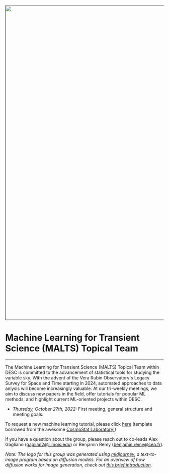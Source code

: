 <a href="" target_="blank"><img src="http://drive.google.com/uc?export=view&id=1NvUrUz2QlfNpAEi6J-7xqIw2u5RkKgx2" width="1000"></a>

# Machine Learning for Transient Science (MALTS) Topical Team
---

The Machine Learning for Transient Science (MALTS) Topical Team within DESC is committed to the advancement of statistical tools for studying the variable sky. With the advent of the Vera Rubin Observatory's Legacy Survey for Space and Time starting in 2024, automated approaches to data anlysis will become increasingly valuable. At our tri-weekly meetings, we aim to discuss new papers in the field, offer tutorials for popular ML methods, and highlight current ML-oriented projects within DESC.

* *Thursday, October 27th, 2022:* First meeting, general structure and meeting goals.

To request a new machine learning tutorial, please click [here](https://github.com/LSSTDESC/MALTS/issues/new?assignees=&labels=tutorial+request&template=tutorial_request.md&title=%5BTutorial%5D+Your+idea+for+a+tutorial) (template borrowed from the awesome [CosmoStat Laboratory!](https://github.com/CosmoStat))

If you have a question about the group, please reach out to co-leads Alex Gagliano (gaglian2@illinois.edu) or Benjamin Remy (benjamin.remy@cea.fr). 

*Note: The logo for this group was generated using [midjourney](http://midjourney.com), a text-to-image program based on diffusion models. For an overview of how diffusion works for image generation, check out [this brief introduction](https://www.assemblyai.com/blog/diffusion-models-for-machine-learning-introduction/).*
